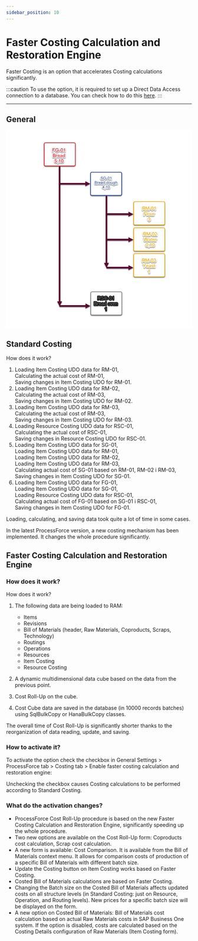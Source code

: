 ```yaml
---
sidebar_position: 10
---
```


# Faster Costing Calculation and Restoration Engine

Faster Costing is an option that accelerates Costing calculations significantly.

:::caution
    To use the option, it is required to set up a Direct Data Access connection to a database. You can check how to do this [here](../../administrator-guide/licensing/license-server/direct-access.md).
:::

---

## General

![Faster Costing](./media/faster-costing-calculation-and-restoration-engine/dynamic-costing.webp)

## Standard Costing

How does it work?

1. Loading Item Costing UDO data for RM-01,  
    Calculating the actual cost of RM-01,  
    Saving changes in Item Costing UDO for RM-01.
2. Loading Item Costing UDO data for RM-02,  
    Calculating the actual cost of RM-03,  
    Saving changes in Item Costing UDO for RM-02.
3. Loading Item Costing UDO data for RM-03,  
    Calculating the actual cost of RM-03,  
    Saving changes in Item Costing UDO for RM-03.
4. Loading Resource Costing UDO data for RSC-01,  
    Calculating the actual cost of RSC-01,  
    Saving changes in Resource Costing UDO for RSC-01.
5. Loading Item Costing UDO data for SG-01,  
    Loading Item Costing UDO data for RM-01,  
    Loading Item Costing UDO data for RM-02,  
    Loading Item Costing UDO data for RM-03,  
    Calculating actual cost of SG-01 based on RM-01, RM-02 i RM-03,  
    Saving changes in Item Costing UDO for SG-01.
6. Loading Item Costing UDO data for FG-01,  
    Loading Item Costing UDO data for SG-01,  
    Loading Resource Costing UDO data for RSC-01,  
    Calculating actual cost of FG-01 based on SG-01 i RSC-01,  
    Saving changes in Item Costing UDO for FG-01.

Loading, calculating, and saving data took quite a lot of time in some cases.

In the latest ProcessForce version, a new costing mechanism has been implemented. It changes the whole procedure significantly.

## Faster Costing Calculation and Restoration Engine

### How does it work?

How does it work?

1. The following data are being loaded to RAM:

    - Items
    - Revisions
    - Bill of Materials (header, Raw Materials, Coproducts, Scraps, Technology)
    - Routings
    - Operations
    - Resources
    - Item Costing
    - Resource Costing
2. A dynamic multidimensional data cube based on the data from the previous point.
3. Cost Roll-Up on the cube.
4. Cost Cube data are saved in the database (in 10000 records batches) using SqlBulkCopy or HanaBulkCopy classes.

The overall time of Cost Roll-Up is significantly shorter thanks to the reorganization of data reading, update, and saving.

### How to activate it?

To activate the option check the checkbox in General Settings > ProcessForce tab > Costing tab > Enable faster costing calculation and restoration engine:

Unchecking the checkbox causes Costing calculations to be performed according to Standard Costing.

### What do the activation changes?

- ProcessForce Cost Roll-Up procedure is based on the new Faster Costing Calculation and Restoration Engine, significantly speeding up the whole procedure.
- Two new options are available on the Cost Roll-Up form: Coproducts cost calculation, Scrap cost calculation.
- A new form is available: Cost Comparison. It is available from the Bill of Materials context menu. It allows for comparison costs of production of a specific Bill of Materials with different batch size.
- Update the Costing button on Item Costing works based on Faster Costing.
- Costed Bill of Materials calculations are based on Faster Costing.
- Changing the Batch size on the Costed Bill of Materials affects updated costs on all structure levels (in Standard Costing: just on Resource, Operation, and Routing levels). New prices for a specific batch size will be displayed on the form.
- A new option on Costed Bill of Materials: Bill of Materials cost calculation based on actual Raw Materials costs in SAP Business One system. If the option is disabled, costs are calculated based on the Costing Details configuration of Raw Materials (Item Costing form).
